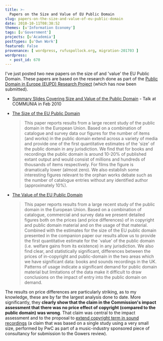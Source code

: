 ```yaml
---
title: >-
  Papers on the Size and Value of EU Public Domain
slug: papers-on-the-size-and-value-of-eu-public-domain
date: 2010-10-11T08:38:52
themes: [u'Information Economy']
tags: [u'Government']
projects: [u'Academia']
posttypes: [u'Own Work']
featured: False
provenance: [ wordpress, rufuspollock.org, migration-201703 ]
wordpress:
  - post_id: 670
---
```


I've just posted two new papers on the size of and 'value' the EU Public Domain. These papers are based on the research done as part of the [Public Domain in Europe (EUPD) Research Project](/2008/05/26/public-domain-in-europe-eupd-research-project/) (which has now been submitted).

  * [Summary Slides Covering Size and Value of the Public Domain](/economics/papers/size_and_value_of_the_public_domain_communia_talk_20100201.pdf) - Talk at COMMUNIA in Feb 2010
  * [The Size of the EU Public Domain](/economics/papers/size_of_the_public_domain_eu.pdf)

     > This paper reports results from a large recent study of the public domain in the European Union. Based on a combination of catalogue and survey data our figures for the number of items (and works) in the public domain extend across a variety of media and provide one of the first quantitative estimates of the 'size' of the public domain in any jurisdiction. We find that for books and recordings the public domain is around 10-20% of published extant output and would consist of millions and hundreds of thousands of items respectively. For films the figure is dramatically lower (almost zero). We also establish some interesting figures relevant to the orphan works debate such as the number of catalogue entries without any identified author (approximately 10%).

  * [The Value of the EU Public Domain](/economics/papers/value_of_the_public_domain_eu.pdf)

     > This paper reports results from a large recent study of the public domain in the European Union. Based on a combination of catalogue, commercial and survey data we present detailed figures both on the prices (and price differences) of in copyright and public domain material and on the usage of that material.  Combined with the estimates for the size of the EU public domain presented in the companion paper our results allow us to provide the first quantitative estimate for the `value' of the public domain (i.e. welfare gains from its existence) in any jurisdiction. We also find clear, and statistically significant, differences between the prices of in-copyright and public-domain in the two areas which we have significant data: books and sounds recordings in the UK. Patterns of usage indicate a significant demand for public domain material but limitations of the data make it difficult to draw conclusions on the impact of entry into the public domain on demand.

The results on price differences are particularly striking, as to my knowledge, these are by far the largest analysis done to date. More significantly, they **clearly show that the claim in the Commission's impact assessment that there was no price effect of copyright (compared to the public domain) was wrong**. That claim was central to the impact assessment and to the proposal to [extend copyright term in sound recordings](/2009/04/22/european-parliament-votes-on-copyright-term-extension-tomorrow/) (a claim that was based on a single study using a very small size, performed by PwC as part of a music-industry sponsored piece of consultancy for submission to the Gowers review).

